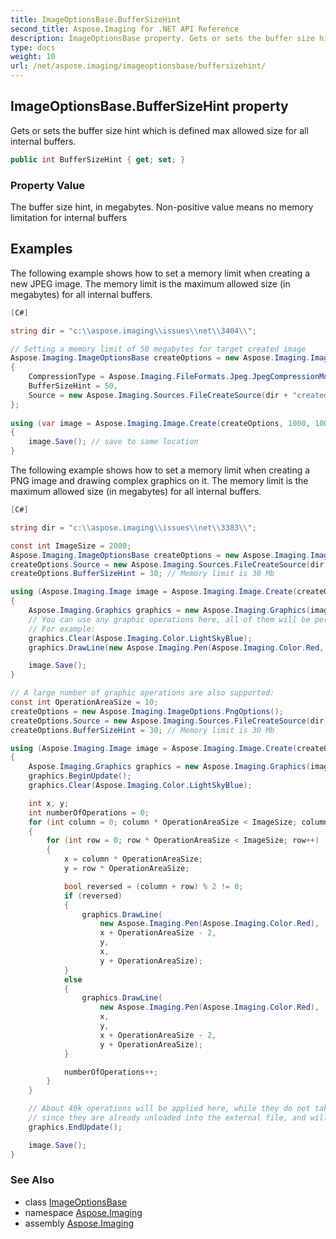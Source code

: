 ```yaml
---
title: ImageOptionsBase.BufferSizeHint
second_title: Aspose.Imaging for .NET API Reference
description: ImageOptionsBase property. Gets or sets the buffer size hint which is defined max allowed size for all internal buffers
type: docs
weight: 10
url: /net/aspose.imaging/imageoptionsbase/buffersizehint/
---
```

## ImageOptionsBase.BufferSizeHint property

Gets or sets the buffer size hint which is defined max allowed size for all internal buffers.

```csharp
public int BufferSizeHint { get; set; }
```

### Property Value

The buffer size hint, in megabytes. Non-positive value means no memory limitation for internal buffers

## Examples

The following example shows how to set a memory limit when creating a new JPEG image. The memory limit is the maximum allowed size (in megabytes) for all internal buffers.

```csharp
[C#]

string dir = "c:\\aspose.imaging\\issues\\net\\3404\\";

// Setting a memory limit of 50 megabytes for target created image
Aspose.Imaging.ImageOptionsBase createOptions = new Aspose.Imaging.ImageOptions.JpegOptions
{
    CompressionType = Aspose.Imaging.FileFormats.Jpeg.JpegCompressionMode.Progressive,
    BufferSizeHint = 50,
    Source = new Aspose.Imaging.Sources.FileCreateSource(dir + "createdFile.jpg", false),
};
    
using (var image = Aspose.Imaging.Image.Create(createOptions, 1000, 1000))
{
    image.Save(); // save to same location
}
```

The following example shows how to set a memory limit when creating a PNG image and drawing complex graphics on it. The memory limit is the maximum allowed size (in megabytes) for all internal buffers.

```csharp
[C#]

string dir = "c:\\aspose.imaging\\issues\\net\\3383\\";

const int ImageSize = 2000;
Aspose.Imaging.ImageOptionsBase createOptions = new Aspose.Imaging.ImageOptions.PngOptions();
createOptions.Source = new Aspose.Imaging.Sources.FileCreateSource(dir + "graphics_simple.png", false);
createOptions.BufferSizeHint = 30; // Memory limit is 30 Mb

using (Aspose.Imaging.Image image = Aspose.Imaging.Image.Create(createOptions, ImageSize, ImageSize))
{
    Aspose.Imaging.Graphics graphics = new Aspose.Imaging.Graphics(image);
    // You can use any graphic operations here, all of them will be performed within the established memory limit
    // For example:
    graphics.Clear(Aspose.Imaging.Color.LightSkyBlue);
    graphics.DrawLine(new Aspose.Imaging.Pen(Aspose.Imaging.Color.Red, 3f), 0, 0, image.Width, image.Height);

    image.Save();
}

// A large number of graphic operations are also supported:
const int OperationAreaSize = 10;
createOptions = new Aspose.Imaging.ImageOptions.PngOptions();
createOptions.Source = new Aspose.Imaging.Sources.FileCreateSource(dir + "graphics_complex.png", false);
createOptions.BufferSizeHint = 30; // Memory limit is 30 Mb

using (Aspose.Imaging.Image image = Aspose.Imaging.Image.Create(createOptions, ImageSize, ImageSize))
{
    Aspose.Imaging.Graphics graphics = new Aspose.Imaging.Graphics(image);
    graphics.BeginUpdate();
    graphics.Clear(Aspose.Imaging.Color.LightSkyBlue);

    int x, y;
    int numberOfOperations = 0;
    for (int column = 0; column * OperationAreaSize < ImageSize; column++)
    {
        for (int row = 0; row * OperationAreaSize < ImageSize; row++)
        {
            x = column * OperationAreaSize;
            y = row * OperationAreaSize;

            bool reversed = (column + row) % 2 != 0;
            if (reversed)
            {
                graphics.DrawLine(
                    new Aspose.Imaging.Pen(Aspose.Imaging.Color.Red),
                    x + OperationAreaSize - 2,
                    y,
                    x,
                    y + OperationAreaSize);
            }
            else
            {
                graphics.DrawLine(
                    new Aspose.Imaging.Pen(Aspose.Imaging.Color.Red),
                    x,
                    y,
                    x + OperationAreaSize - 2,
                    y + OperationAreaSize);
            }

            numberOfOperations++;
        }
    }

    // About 40k operations will be applied here, while they do not take up too much memory 
    // since they are already unloaded into the external file, and will be loaded from there one at a time
    graphics.EndUpdate();

    image.Save();
}
```

### See Also

* class [ImageOptionsBase](../)
* namespace [Aspose.Imaging](../../imageoptionsbase/)
* assembly [Aspose.Imaging](../../../)


